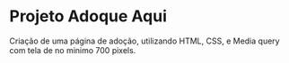 # Projeto Adoque Aqui

Criação de uma página de adoção, utilizando HTML, CSS, e Media query com tela de no minimo 700 pixels.

